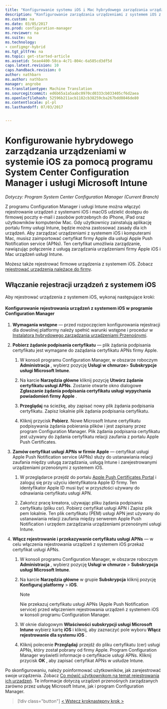 ```yaml
---
title: "Konfigurowanie systemu iOS i Mac hybrydowego zarządzania urządzeniami za pomocą programu System Center Configuration Manager i Microsoft Intune | Dokumentacja firmy Microsoft"
description: "Konfigurowanie zarządzania urządzeniami z systemem iOS z programu System Center Configuration Manager i Microsoft Intune."
ms.custom: na
ms.date: 03/05/2017
ms.prod: configuration-manager
ms.reviewer: na
ms.suite: na
ms.technology:
- configmgr-hybrid
ms.tgt_pltfrm: na
ms.topic: get-started-article
ms.assetid: 5eae4400-58ca-4c71-804c-6a585cd3df5d
caps.latest.revision: 10
caps.handback.revision: 0
author: nathbarn
ms.author: nathbarn
manager: angrobe
ms.translationtype: Machine Translation
ms.sourcegitcommit: ed6b65a1a5aabc0970cd0333cb033405cf6d2aea
ms.openlocfilehash: 52596b211acb1182cb38259cba267bdd0846de80
ms.contentlocale: pl-pl
ms.lasthandoff: 07/03/2017


---
```

# <a name="set-up-ios-hybrid-device-management-with-system-center-configuration-manager-and-microsoft-intune"></a>Konfigurowanie hybrydowego zarządzania urządzeniami w systemie iOS za pomocą programu System Center Configuration Manager i usługi Microsoft Intune

*Dotyczy: Program System Center Configuration Manager (Current Branch)*

Z programu Configuration Manager i usługi Intune można włączyć rejestrowanie urządzeń z systemami iOS i macOS udzielić dostępu do firmowej poczty e-mail i zasobów potrzebnych do iPhone, iPad oraz użytkowników komputerów Mac. Gdy użytkownicy zainstalują aplikację portalu firmy usługi Intune, będzie można zastosować zasady dla ich urządzeń. Aby zarządzać urządzeniami z systemem iOS i komputerami Mac, musisz zaimportować certyfikat firmy Apple dla usługi Apple Push Notification service (APNs). Ten certyfikat umożliwia zarządzanie, nawiązując połączenie z usługą zarządzania urządzeniami firmy Apple iOS i Mac urządzeń usługi Intune.  

 Możesz także rejestrować firmowe urządzenia z systemem iOS.  Zobacz [rejestrować urządzenia należące do firmy](enroll-company-owned-devices.md).  

## <a name="enable-ios-device-enrollment"></a>Włączanie rejestracji urządzeń z systemem iOS  
 Aby rejestrować urządzenia z systemem iOS, wykonaj następujące kroki:  

#### <a name="set-up-ios-device-enrollment-in-configuration-manager"></a>Konfigurowanie rejestrowania urządzeń z systemem iOS w programie Configuration Manager  

1.  **Wymagania wstępne** — przed rozpoczęciem konfigurowania rejestracji dla dowolnej platformy należy spełnić warunki wstępne i procedur w [Instalatora hybrydowego zarządzania urządzeniami Przenośnymi](setup-hybrid-mdm.md).    

2.  **Pobierz żądanie podpisania certyfikatu** — plik żądania podpisania certyfikatu jest wymagane do zażądania certyfikatu APNs firmy Apple.  

    1.  W konsoli programu Configuration Manager, w obszarze roboczym **Administracja** , wybierz pozycję **Usługi w chmurze**> **Subskrypcje usługi Microsoft Intune**.  

    2.  Na karcie **Narzędzia główne** kliknij pozycję **Utwórz żądanie certyfikatu usługi APNs**. Zostanie otwarte okno dialogowe **Zgłaszanie żądania podpisania certyfikatu usługi wypychania powiadomień firmy Apple** .  

    3.  **Przeglądaj** na ścieżkę, aby zapisać nowy plik żądania podpisania certyfikatu. Zapisz lokalnie plik żądania podpisania certyfikatu.  

    4.  Kliknij przycisk **Pobierz**. Nowe Microsoft Intune certyfikatu podpisywania żądania pobierania plików i jest zapisany przez program Configuration Manager. Plik żądania podpisania certyfikatu jest używany do żądania certyfikatu relacji zaufania z portalu Apple Push Certificates.  

3.  **Zamów certyfikat usługi APNs w firmie Apple** — certyfikat usługi Apple Push Notification service (APNs) służy do ustanawiania relacji zaufania między usługą zarządzania, usługą Intune i zarejestrowanymi urządzeniami przenośnymi z systemem iOS.  

    1.  W przeglądarce przejdź do portalu [Apple Push Certificates Portal](http://go.microsoft.com/fwlink/?LinkId=269844) i zaloguj się przy użyciu identyfikatora Apple ID firmy. Ten identyfikator Apple ID musi być w przyszłości używany do odnawiania certyfikatu usługi APN.  

    2.  Zakończ pracę kreatora, używając pliku żądania podpisania certyfikatu (pliku csr). Pobierz certyfikat usługi APN i Zapisz plik pem lokalnie. Ten plik certyfikatu (PEM) usługi APN jest używany do ustanawiania relacji zaufania między serwerem Apple Push Notification i urzędem zarządzania urządzeniami przenośnymi usługi Intune.  

4.  **Włącz rejestrowanie i przekazywanie certyfikatu usługi APNs** — w celu włączenia rejestrowania urządzeń z systemem iOS przekaż certyfikat usługi APNs.  

    1.  W konsoli programu Configuration Manager, w obszarze roboczym **Administracja** , wybierz pozycję **Usługi w chmurze** > **Subskrypcja usługi Microsoft Intune**.  

    2.  Na karcie **Narzędzia główne** w grupie **Subskrypcja** kliknij pozycję **Konfiguruj platformy** > **iOS**.  

        > [!NOTE]  
        >  Nie przekazuj certyfikatu usługi APNs (Apple Push Notification service) przed włączeniem rejestrowania urządzeń z systemem iOS w konsoli programu Configuration Manager.  

    3.  W oknie dialogowym **Właściwości subskrypcji usługi Microsoft Intune** wybierz kartę **iOS** i kliknij, aby zaznaczyć pole wyboru **Włącz rejestrowanie dla systemu iOS** .  

    4.  Kliknij polecenie **Przeglądaj**i przejdź do pliku certyfikatu (cer) usługi APNs, który został pobrany od firmy Apple. Program Configuration Manager wyświetli informacje o certyfikacie usługi APNs. Kliknij przycisk **OK** , aby zapisać certyfikat APNs w usłudze Intune.  

 Po skonfigurowaniu, należy poinformować użytkowników, jak zarejestrować swoje urządzenia. Zobacz [Co mówić użytkownikom na temat rejestrowania ich urządzeń](https://docs.microsoft.com/intune/end-user-educate). Te informacje dotyczą urządzeń przenośnych zarządzanych zarówno przez usługę Microsoft Intune, jak i program Configuration Manager.

> [!div class="button"]
[< Wstecz krok](create-service-connection-point.md)[następny krok >  ](set-up-additional-management.md)

